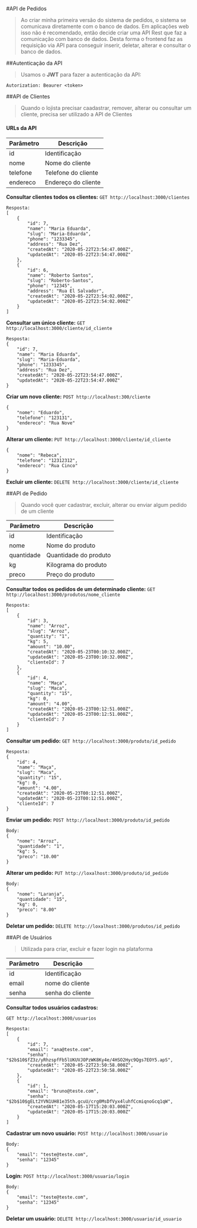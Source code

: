 #API de Pedidos
> Ao criar minha primeira versão do sistema de pedidos, o sistema se comunicava diretamente com o banco de dados.
> Em aplicações web isso não é recomendado, então decide criar uma API Rest que faz a comunicação com banco de dados.
> Desta forma o frontend faz as requisição via API para conseguir inserir, deletar, alterar e consultar o banco de dados.


##Autenticação da API
> Usamos o **JWT** para fazer a autenticação da API:

` Autorization: Beaurer <token> `

##API de Clientes
> Quando o lojista precisar caadastrar, remover, alterar ou consultar um cliente, precisa ser utilizado a API de Clientes 

#### URLs da API
| Parâmetro | Descrição |
|--------|--------|
| id        |    Identificação   |
| nome | Nome do cliente |
| telefone| Telefone do cliente|
| endereco | Endereço do cliente|

**Consultar clientes todos os clientes:** 
`GET http://localhost:3000/clientes`
```
Resposta:
[
    {
        "id": 7,
        "name": "Maria Eduarda",
        "slug": "Maria-Eduarda",
        "phone": "1233345",
        "address": "Rua Dez",
        "createdAt": "2020-05-22T23:54:47.000Z",
        "updatedAt": "2020-05-22T23:54:47.000Z"
    },
    {
        "id": 6,
        "name": "Roberto Santos",
        "slug": "Roberto-Santos",
        "phone": "12345",
        "address": "Rua El Salvador",
        "createdAt": "2020-05-22T23:54:02.000Z",
        "updatedAt": "2020-05-22T23:54:02.000Z"
    }
]
```

**Consultar um único cliente:**
`GET http://localhost:3000/cliente/id_cliente`
```
Resposta:
{
    "id": 7,
    "name": "Maria Eduarda",
    "slug": "Maria-Eduarda",
    "phone": "1233345",
    "address": "Rua Dez",
    "createdAt": "2020-05-22T23:54:47.000Z",
    "updatedAt": "2020-05-22T23:54:47.000Z"
}
```

**Criar um novo cliente:**
`POST http://localhost:300/cliente`
```
{
    "nome": "Eduardo",
    "telefone": "123131",
    "endereco": "Rua Nove"
}
```

**Alterar um cliente:**
`PUT http://localhost:3000/cliente/id_cliente`

```
{
    "nome": "Rebeca",
    "telefone": "12312312",
    "endereco": "Rua Cinco"
}
```

**Excluir um cliente:**
`DELETE http://localhost:3000/cliente/id_cliente`

##API de Pedido
> Quando você quer cadastrar, excluir, alterar ou enviar algum pedido de um cliente

| Parâmetro | Descrição |
|--------|--------|
| id        |    Identificação   |
| nome | Nome do produto |
| quantidade | Quantidade do produto|
| kg | Kilograma do produto|
|preco| Preço do produto|

**Consultar todos os pedidos de um determinado cliente:**
`GET http://localhost:3000/produtos/nome_cliente`
```
Resposta:
[
    {
        "id": 3,
        "name": "Arroz",
        "slug": "Arroz",
        "quantity": "1",
        "kg": 5,
        "amount": "10.00",
        "createdAt": "2020-05-23T00:10:32.000Z",
        "updatedAt": "2020-05-23T00:10:32.000Z",
        "clienteId": 7
    },
    {
        "id": 4,
        "name": "Maça",
        "slug": "Maca",
        "quantity": "15",
        "kg": 0,
        "amount": "4.00",
        "createdAt": "2020-05-23T00:12:51.000Z",
        "updatedAt": "2020-05-23T00:12:51.000Z",
        "clienteId": 7
    }
]
```

**Consultar um pedido:**
`GET http://localhost:3000/produto/id_pedido`
```
Resposta:
{
    "id": 4,
    "name": "Maça",
    "slug": "Maca",
    "quantity": "15",
    "kg": 0,
    "amount": "4.00",
    "createdAt": "2020-05-23T00:12:51.000Z",
    "updatedAt": "2020-05-23T00:12:51.000Z",
    "clienteId": 7
}
```

**Enviar um pedido:**
`POST http://localhost:3000/produto/id_pedido`
```
Body:
{
    "nome": "Arroz",
    "quantidade": "1",
    "kg": 5,
    "preco": "10.00" 
}
```

**Alterar um pedido:**
`PUT http://loxalhost:3000/produto/id_pedido`

```
Body:
{
    "nome": "Laranja",
    "quantidade": "15",
    "kg": 0,
    "preco": "8.00"
}
```

**Deletar um pedido:**
`DELETE http://loxalhost:3000/produtos/id_pedido`

##API de Usuários

> Utilizada para criar, excluir e fazer login na plataforma

| Parâmetro | Descrição |
|--------|--------|
| id        |    Identificação   |
| email | nome do cliente |
| senha| senha do cliente|

**Consultar todos usuários cadastros:**

`GET http://localhost:3000/usuarios`
```
Resposta:
[
    {
        "id": 7,
        "email": "ana@teste.com",
        "senha": "$2b$10$fZ3z/yRhzspfFb5lUKUVJOPzWK8Ky4e/4HSO2Hyc9Qgs7EOY5.apS",
        "createdAt": "2020-05-22T23:50:58.000Z",
        "updatedAt": "2020-05-22T23:50:58.000Z"
    },
    {
        "id": 1,
        "email": "bruno@teste.com",
        "senha": "$2b$10$gELt2YVN1UH81e35th.gcuU/crg0MsDfVyx4luhfCcmiqnoGcq1qW",
        "createdAt": "2020-05-17T15:20:03.000Z",
        "updatedAt": "2020-05-17T15:20:03.000Z"
    }
]
```

**Cadastrar um novo usuário:**
`POST http://localhost:3000/usuario`
```
Body:
{
	"email": "teste@teste.com",
	"senha": "12345"
}
```

**Login:**
`POST http://localhost:3000/usuario/login`

```
Body:
{
	"email": "teste@teste.com",
	"senha": "12345"
}
```

**Deletar um usuário:**
`DELETE http://localhost:3000/usuario/id_usuario`

